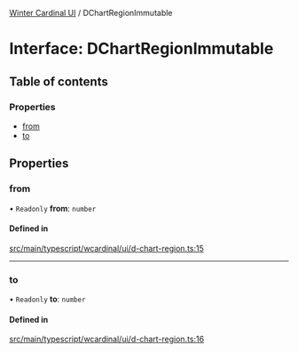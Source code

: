 [Winter Cardinal UI](../README.md) / DChartRegionImmutable

# Interface: DChartRegionImmutable

## Table of contents

### Properties

- [from](DChartRegionImmutable.md#from)
- [to](DChartRegionImmutable.md#to)

## Properties

### from

• `Readonly` **from**: `number`

#### Defined in

[src/main/typescript/wcardinal/ui/d-chart-region.ts:15](https://github.com/winter-cardinal/winter-cardinal-ui/blob/v0.154.0/src/main/typescript/wcardinal/ui/d-chart-region.ts#L15)

___

### to

• `Readonly` **to**: `number`

#### Defined in

[src/main/typescript/wcardinal/ui/d-chart-region.ts:16](https://github.com/winter-cardinal/winter-cardinal-ui/blob/v0.154.0/src/main/typescript/wcardinal/ui/d-chart-region.ts#L16)
